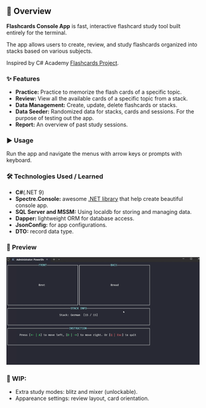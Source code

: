 ﻿## 📌 Overview

**Flashcards Console App** is fast, interactive flashcard study tool built entirely for the terminal.

The app allows users to create, review, and study flashcards organized into stacks based on various subjects.

Inspired by C# Academy [Flashcards Project](https://thecsharpacademy.com/project/14/flashcards).


### ✨ Features
- **Practice:** Practice to memorize the flash cards of a specific topic.
- **Review:** View all the available cards of a specific topic from a stack.
- **Data Management:** Create, update, delete flashcards or stacks.
- **Data Seeder:** Randomized data for stacks, cards and sessions. For the purpose of testing out the app.
- **Report:** An overview of past study sessions.

### ▶️ Usage

Run the app and navigate the menus with arrow keys or prompts with keyboard.

### 🛠️ Technologies Used / Learned
- **C#**(.NET 9)
- **Spectre.Console:** awesome [.NET library](https://spectreconsole.net/) that help create beautiful console app.
- **SQL Server and MSSM:** Using localdb for storing and managing data.
- **Dapper:** lightweight ORM for database access.
- **JsonConfig:** for app configurations.
- **DTO:** record data type.

### 🎥 Preview
![Review window](Assets/flashcardsReview.png)

### 🚧 WIP:
- Extra study modes: blitz and mixer (unlockable).
- Appareance settings: review layout, card orientation.
